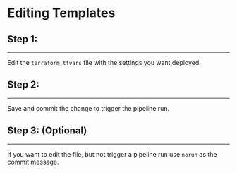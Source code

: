 # Editing Templates

## Step 1:
---
Edit the `terraform.tfvars` file with the settings you want deployed.

## Step 2:
---
Save and commit the change to trigger the pipeline run.

## Step 3: (Optional)
---
If you want to edit the file, but not trigger a pipeline run use `norun` as the commit message.